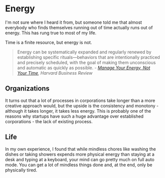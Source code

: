 # Energy

I'm not sure where I heard it from, but someone told me that almost everybody who finds themselves running out of time actually runs out of energy. This has rung true to most of my life.

Time is a finite resource, but energy is not.

> Energy can be systematically expanded and regularly renewed by establishing specific rituals—behaviors that are intentionally practiced and precisely scheduled, with the goal of making them unconscious and automatic as quickly as possible.
> _- [Manage Your Energy, Not Your Time](https://hbr.org/2007/10/manage-your-energy-not-your-time), Harvard Business Review_

## Organizations

It turns out that a lot of processes in corporations take longer than a more creative approach would, but the upside is the consistency and monotony - although it takes longer, it takes less energy. This is probably one of the reasons why startups have such a huge advantage over established corporations - the lack of existing process.

## Life

In my own experience, I found that while mindless chores like washing the dishes or taking showers expends more physical energy than staying at a desk and typing at a keyboard, your mind can go pretty much on full auto mode. You can get a lot of mindless things done and, at the end, only be physically tired.

